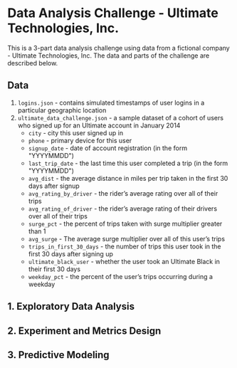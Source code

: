 # Data Analysis Challenge - Ultimate Technologies, Inc.

This is a 3-part data analysis challenge using data from a fictional company - Ultimate Technologies, Inc. The data and parts of the challenge are described below.


## Data

1. `logins.json` - contains simulated timestamps of user logins in a particular geographic location
2. `ultimate_data_challenge.json` - a sample dataset of a cohort of users who signed up for an Ultimate account in January 2014
    - `city` - city this user signed up in
    - `phone` - primary device for this user
    - `signup_date` - date of account registration (in the form "YYYYMMDD")
    - `last_trip_date` - the last time this user completed a trip (in the form "YYYYMMDD")
    - `avg_dist` - the average distance in miles per trip taken in the first 30 days after signup
    - `avg_rating_by_driver` - the rider’s average rating over all of their trips
    - `avg_rating_of_driver` - the rider’s average rating of their drivers over all of their trips
    - `surge_pct` - the percent of trips taken with surge multiplier greater than 1
    - `avg_surge` - The average surge multiplier over all of this user’s trips
    - `trips_in_first_30_days` - the number of trips this user took in the first 30 days after signing up
    - `ultimate_black_user` - whether the user took an Ultimate Black in their first 30 days
    - `weekday_pct` - the percent of the user’s trips occurring during a weekday


## 1. Exploratory Data Analysis




## 2. Experiment and Metrics Design




## 3. Predictive Modeling

